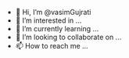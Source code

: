 - 👋 Hi, I’m @vasimGujrati
- 👀 I’m interested in ...
- 🌱 I’m currently learning ...
- 💞️ I’m looking to collaborate on ...
- 📫 How to reach me ...

<!---
vasimGujrati/vasimGujrati is a ✨ special ✨ repository because its `README.md` (this file) appears on your GitHub profile.
You can click the Preview link to take a look at your changes.
--->
